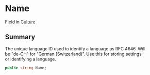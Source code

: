 # Name

Field in [Culture](yarn.unity.culture.md)

## Summary

The unique language ID used to identify a language as RFC 4646. Will\
be "de-CH" for "German (Switzerland)". Use this for storing settings\
or identifying a language.

```csharp
public string Name;
```
